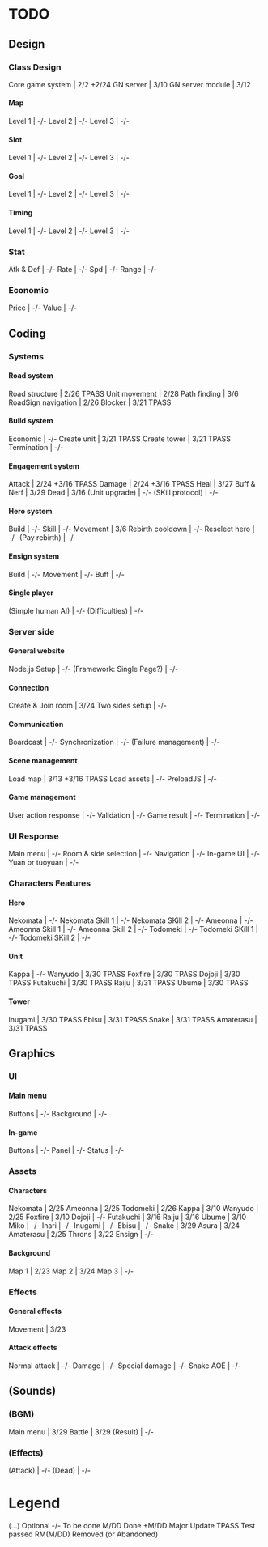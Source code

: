 # TODO

## Design
### Class Design
Core game system							|	2/2		+2/24
GN server									|	3/10
GN server module							|	3/12

#### Map
Level 1										|	-/-
Level 2										|	-/-
Level 3										|	-/-
#### Slot
Level 1										|	-/-
Level 2										|	-/-
Level 3										|	-/-
#### Goal
Level 1										|	-/-
Level 2										|	-/-
Level 3										|	-/-
#### Timing
Level 1										|	-/-
Level 2										|	-/-
Level 3										|	-/-

### Stat
Atk & Def									|	-/-
Rate										|	-/-
Spd											|	-/-
Range										|	-/-

### Economic
Price										|	-/-
Value										|	-/-


## Coding
### Systems
#### Road system
Road structure								|	2/26	TPASS
Unit movement								|	2/28
Path finding								|	3/6
RoadSign navigation							|	2/26
Blocker										|	3/21	TPASS
#### Build system
Economic									|	-/-
Create unit									|	3/21	TPASS
Create tower								|	3/21	TPASS
Termination									|	-/-
#### Engagement system
Attack										|	2/24	+3/16   TPASS
Damage										|	2/24	+3/16   TPASS
Heal                                        |   3/27
Buff & Nerf                                 |   3/29
Dead										|	3/16
(Unit upgrade)								|	-/-
(SKill protocol)							|	-/-
#### Hero system
Build										|	-/-
Skill										|	-/-
Movement									|	3/6
Rebirth cooldown							|	-/-
Reselect hero								|	-/-
(Pay rebirth)								|	-/-
#### Ensign system
Build										|	-/-
Movement									|	-/-
Buff                                        |   -/-
#### Single player
(Simple human AI)							|	-/-
(Difficulties)								|	-/-

### Server side
#### General website
Node.js Setup								|	-/-
(Framework: Single Page?)					|	-/-
#### Connection
Create & Join room							|	3/24
Two sides setup								|	-/-
#### Communication
Boardcast									|	-/-
Synchronization								|	-/-
(Failure management)						|	-/-
#### Scene management
Load map									|	3/13	+3/16	TPASS
Load assets									|	-/-
PreloadJS									|	-/-
#### Game management
User action response						|	-/-
Validation									|	-/-
Game result									|	-/-
Termination									|	-/-

### UI Response
Main menu									|	-/-
Room & side selection						|	-/-
Navigation									|	-/-
In-game UI									|	-/-
Yuan or tuoyuan                             |   -/-

### Characters Features
#### Hero
Nekomata									|	-/-
Nekomata Skill 1							|	-/-
Nekomata SKill 2							|	-/-
Ameonna										|	-/-
Ameonna Skill 1								|	-/-
Ameonna Skill 2								|	-/-
Todomeki									|	-/-
Todomeki SKill 1							|	-/-
Todomeki SKill 2							|	-/-
#### Unit
Kappa										|	-/-
Wanyudo										|	3/30    TPASS
Foxfire										|	3/30    TPASS
Dojoji										|	3/30    TPASS
Futakuchi									|	3/30    TPASS
Raiju										|	3/31    TPASS
Ubume										|	3/30    TPASS
#### Tower
Inugami										|	3/30    TPASS
Ebisu										|	3/31    TPASS
Snake										|	3/31    TPASS
Amaterasu									|	3/31    TPASS


## Graphics
### UI
#### Main menu
Buttons										|	-/-
Background									|	-/-
#### In-game
Buttons										|	-/-
Panel										|	-/-
Status										|	-/-

### Assets
#### Characters
Nekomata									|	2/25
Ameonna										|	2/25
Todomeki									|	2/26
Kappa										|	3/10
Wanyudo										|	2/25
Foxfire										|	3/10
Dojoji										|	-/-
Futakuchi									|	3/16
Raiju										|	3/16
Ubume										|	3/10
Miko										|	-/-
Inari										|	-/-
Inugami										|	-/-
Ebisu										|	-/-
Snake										|	3/29
Asura										|	3/24
Amaterasu									|	2/25
Throns                                      |   3/22
Ensign                                      |   -/-
#### Background
Map 1										|	2/23
Map 2										|	3/24
Map 3										|	-/-

### Effects
#### General effects
Movement                                    |   3/23
#### Attack effects
Normal attack                               |   -/-
Damage                                      |   -/-
Special damage                              |   -/-
Snake AOE                                   |   -/-

## (Sounds)
### (BGM)
Main menu									|	3/29
Battle										|	3/29
(Result)									|	-/-
### (Effects)
(Attack)									|	-/-
(Dead)										|	-/-

# Legend
(...)				Optional
-/-					To be done
M/DD				Done
+M/DD				Major Update
TPASS				Test passed
RM(M/DD)			Removed (or Abandoned)